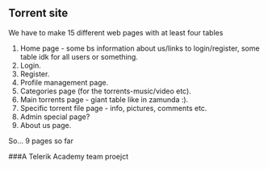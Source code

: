 ## Torrent site
We have to make 15 different web pages with at least four tables

 1. Home page - some bs information about us/links to login/register, some table idk for all users or something.
 2. Login.
 3. Register.
 4. Profile management page.
 5. Categories page (for the torrents-music/video etc).
 6. Main torrents page - giant table like in zamunda :).
 7. Specific torrent file page - info, pictures, comments etc.
 8. Admin special page?
 9. About us page.

So... 9 pages so far 

###A Telerik Academy team proejct
